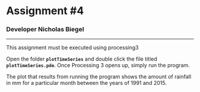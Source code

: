 # Assignment #4
### Developer Nicholas Biegel
---

This assignment must be executed using processing3

Open the folder **```plotTimeSeries```** and double click the file titled **```plotTimeSeries.pde```**. Once Processing 3 opens up, simply run the program.

The plot that results from running the program shows the amount of rainfall in mm for a particular month between the years of 1991 and 2015.